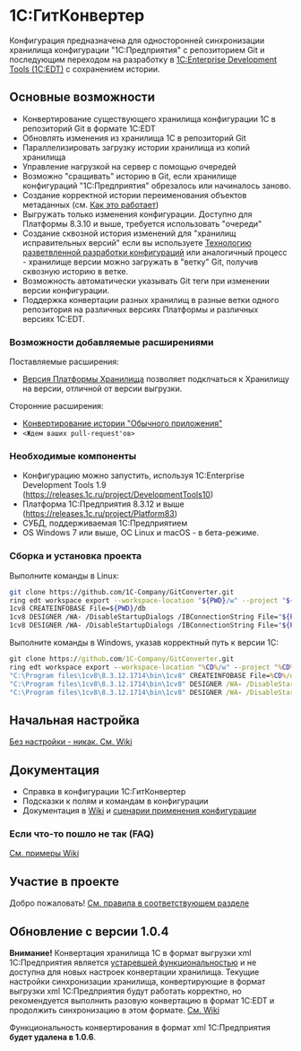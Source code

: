 # 1С:ГитКонвертер

Конфигурация предназначена для односторонней синхронизации хранилища конфигурации "1С:Предприятия" с репозиторием Git и последующим переходом на разработку в [1C:Enterprise Development Tools (1C:EDT)](http://v8.1c.ru/overview/release_EDT_17/) с сохранением истории.

## Основные возможности

* Конвертирование существующего хранилища конфигурации 1С в репозиторий Git в формате 1C:EDT
* Обновлять изменения из хранилища 1С в репозиторий Git
* Параллелизировать загрузку истории хранилища из копий хранилища
* Управление нагрузкой на сервер с помощью очередей
* Возможно "сращивать" историю в Git, если хранилище конфигураций "1С:Предприятия" обрезалось или начиналось заново.
* Создание корректной истории переименования объектов метаданных (см. [Как это работает](https://github.com/1C-Company/GitConverter/wiki/Как-это-работает#Коммит-в-git))
* Выгружать только изменения конфигурации. Доступно для Платформы 8.3.10 и выше, требуется использовать "очереди"
* Создание сквозной история изменений для "хранилищ исправительных версий" если вы используете [Технологию разветвленной разработки конфигураций](https://its.1c.ru/db/v8std/content/2149184358/hdoc) или аналогичный процесс - хранилище версии можно загружать в "ветку" Git, получив сквозную историю в ветке.
* Возможность автоматически указывать Git теги при изменении версии конфигурации. 
* Поддержка конвертации разных хранилищ в разные ветки одного репозитория на различных версиях Платформы и различных версиях 1C:EDT.


### Возможности добавляемые расширениями

Поставляемые расширения:
* [Версия Платформы Хранилища](https://github.com/1C-Company/GitConverter/wiki/Версия-Платформы-Хранилища) позволяет подклчаться к Хранилищу на версии, отличной от версии выгрузки.

Сторонние расширения:
* [Конвертирование истории "Обычного приложения"](https://github.com/marmyshev/GitConverter-ordinary)
* `<Ждем ваших pull-request'ов>`

### Необходимые компоненты

* Конфигурацию можно запустить, используя 1C:Enterprise Development Tools 1.9 (https://releases.1c.ru/project/DevelopmentTools10)
* Платформа 1С:Предприятия 8.3.12 и выше (https://releases.1c.ru/project/Platform83)
* СУБД, поддерживаемая 1С:Предприятием
* OS Windows 7 или выше, ОС Linux и macOS - в бета-режиме.

### Сборка и установка проекта

Выполните команды в Linux:

```bash
git clone https://github.com/1C-Company/GitConverter.git
ring edt workspace export --workspace-location "${PWD}/w" --project "${PWD}/GitConverter/GitConverter" --configuration-files "${PWD}/xml"
1cv8 CREATEINFOBASE File=${PWD}/db
1cv8 DESIGNER /WA- /DisableStartupDialogs /IBConnectionString File="${PWD}/db" /LoadConfigFromFiles "${PWD}/xml" /UpdateDBCfg
1cv8 DESIGNER /WA- /DisableStartupDialogs /IBConnectionString File="${PWD}/db" /CreateDistributionFiles -cffile "${PWD}/1cv8.cf"
```

Выполните команды в Windows, указав корректный путь к версии 1С:

```cmd
git clone https://github.com/1C-Company/GitConverter.git
ring edt workspace export --workspace-location "%CD%/w" --project "%CD%/GitConverter/GitConverter" --configuration-files "%CD%/xml"
"C:\Program files\1cv8\8.3.12.1714\bin\1cv8" CREATEINFOBASE File=%CD%/db
"C:\Program files\1cv8\8.3.12.1714\bin\1cv8" DESIGNER /WA- /DisableStartupDialogs /IBConnectionString File="%CD%/db" /LoadConfigFromFiles "%CD%/xml" /UpdateDBCfg
"C:\Program files\1cv8\8.3.12.1714\bin\1cv8" DESIGNER /WA- /DisableStartupDialogs /IBConnectionString File="%CD%/db" /CreateDistributionFiles -cffile "%CD%/1cv8.cf"
```

## Начальная настройка

[Без настройки - никак. См. Wiki](https://github.com/1C-Company/GitConverter/wiki/Начальная-настройка)

## Документация

* Справка в конфигурации 1С:ГитКонвертер
* Подсказки к полям и командам в конфигурации
* Документация в [Wiki](https://github.com/1C-Company/GitConverter/wiki) и [сценарии применения конфигурации](https://github.com/1C-Company/GitConverter/wiki/Сценарии-применения)

### Если что-то пошло не так (FAQ)

[См. примеры Wiki](https://github.com/1C-Company/GitConverter/wiki/Если-что-то-пошло-не-так-FAQ)

## Участие в проекте

Добро пожаловать! [См. правила в соответствующем разделе](CONTRIBUTING.md)

## Обновление с версии 1.0.4

**Внимание!**  Конвертация хранилища 1С в формат выгрузки xml 1С:Предприятия является [устаревшей функциональностью](https://github.com/1C-Company/GitConverter/wiki/Обновление-с-версии-1.0.4) и не доступна для новых настроек конвертации хранилища. 
Текущие настройки синхронизации хранилища, конвертирующие в формат выгрузки xml 1С:Предприятия будут работать корректно, но рекомендуется выполнить разовую конвертацию в формат 1C:EDT и продолжить синхронизацию в этом формате.  [См. Wiki](https://github.com/1C-Company/GitConverter/wiki/Конвертация-выгрузки-1С-Предприятия-в-формат-1C-Enterprise-Development-Tools)

Функциональность конвертирования в формат xml 1С:Предприятия **будет удалена в 1.0.6**.
